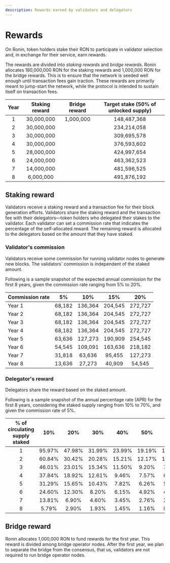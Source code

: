 ```yaml
---
description: Rewards earned by validators and delegators
---
```


# Rewards
On Ronin, token holders stake their RON to participate in validator selection and, in exchange for their service, earn rewards.

The rewards are divided into *staking rewards* and *bridge rewards*. Ronin allocates 180,000,000 RON for the staking rewards and 1,000,000 RON for the bridge rewards. This is to ensure that the network is seeded well enough until transaction fees gain traction. These rewards are primarily meant to jump-start the network, while the protocol is intended to sustain itself on transaction fees.

| Year 	| Staking reward 	| Bridge reward 	| Target stake (50% of unlocked supply) 	|
|:----:	|:--------------:	|:-------------:	|:-------------------------------------:	|
| 1    	| 30,000,000     	| 1,000,000     	| 148,487,368                           	|
| 2    	| 30,000,000     	|               	| 234,214,058                           	|
| 3    	| 30,000,000     	|               	| 309,695,578                           	|
| 4    	| 30,000,000     	|               	| 376,593,602                           	|
| 5    	| 28,000,000     	|               	| 424,997,654                           	|
| 6    	| 24,000,000     	|               	| 463,362,523                           	|
| 7    	| 14,000,000     	|               	| 481,596,525                           	|
| 8    	| 6,000,000      	|               	| 491,876,192                           	|

## Staking reward
Validators receive a staking reward and a transaction fee for their block generation efforts. Validators share the staking reward and the transaction fee with their delegators—token holders who delegated their stakes to the validator. Each validator can set a commission rate that indicates the percentage of the self-allocated reward. The remaining reward is allocated to the delegators based on the amount that they have staked.

### Validator's commission
Validators receive some commission for running validator nodes to generate new blocks. The validators' commission is independent of the staked amount.

Following is a sample snapshot of the expected annual commission for the first 8 years, given the commission rate ranging from 5% to 20%.

| Commission rate 	|   5%   	|   10%   	|   15%   	|   20%   	|
|-----------------	|:------:	|:-------:	|:-------:	|:-------:	|
| Year 1          	| 68,182 	| 136,364 	| 204,545 	| 272,727 	|
| Year 2          	| 68,182 	| 136,364 	| 204,545 	| 272,727 	|
| Year 3          	| 68,182 	| 136,364 	| 204,545 	| 272,727 	|
| Year 4          	| 68,182 	| 136,364 	| 204,545 	| 272,727 	|
| Year 5          	| 63,636 	| 127,273 	| 190,909 	| 254,545 	|
| Year 6          	| 54,545 	| 109,091 	| 163,636 	| 218,182 	|
| Year 7          	| 31,818 	| 63,636  	| 95,455  	| 127,273 	|
| Year 8          	| 13,636 	| 27,273  	| 40,909  	| 54,545  	|

### Delegator's reward
Delegators share the reward based on the staked amount.

Following is a sample snapshot of the annual percentage rate (APR) for the first 8 years, considering the staked supply ranging from 10% to 70%, and given the commission rate of 5%.

| % of circulating supply staked 	|   10%  	|   20%  	|   30%  	|   40%  	|   50%  	|   60%  	|   70%  	|
|:------------------------------:	|:------:	|:------:	|:------:	|:------:	|:------:	|:------:	|:------:	|
| 1                              	| 95.97% 	| 47.98% 	| 31.99% 	| 23.99% 	| 19.19% 	| 15.99% 	| 13.71% 	|
| 2                              	| 60.84% 	| 30.42% 	| 20.28% 	| 15.21% 	| 12.17% 	| 10.14% 	| 8.69%  	|
| 3                              	| 46.01% 	| 23.01% 	| 15.34% 	| 11.50% 	| 9.20%  	| 7.67%  	| 6.57%  	|
| 4                              	| 37.84% 	| 18.92% 	| 12.61% 	| 9.46%  	| 7.57%  	| 6.31%  	| 5.41%  	|
| 5                              	| 31.29% 	| 15.65% 	| 10.43% 	| 7.82%  	| 6.26%  	| 5.22%  	| 4.47%  	|
| 6                              	| 24.60% 	| 12.30% 	| 8.20%  	| 6.15%  	| 4.92%  	| 4.10%  	| 3.51%  	|
| 7                              	| 13.81% 	| 6.90%  	| 4.60%  	| 3.45%  	| 2.76%  	| 2.30%  	| 1.97%  	|
| 8                              	| 5.79%  	| 2.90%  	| 1.93%  	| 1.45%  	| 1.16%  	| 0.97%  	| 0.83%  	|

## Bridge reward
Ronin allocates 1,000,000 RON to fund rewards for the first year. This reward is divided among bridge operator nodes. After the first year, we plan to separate the bridge from the consensus, that us, validators are not required to run bridge operator nodes.
